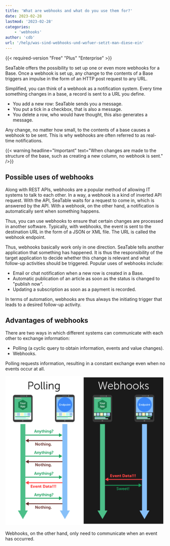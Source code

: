 ```yaml
---
title: 'What are webhooks and what do you use them for?'
date: 2023-02-28
lastmod: '2023-02-28'
categories:
    - 'webhooks'
author: 'cdb'
url: '/help/was-sind-webhooks-und-wofuer-setzt-man-diese-ein'
---
```


{{< required-version "Free" "Plus" "Enterprise" >}}

SeaTable offers the possibility to set up one or even more webhooks for a Base. Once a webhook is set up, any change to the contents of a Base triggers an impulse in the form of an HTTP post request to any URL.

Simplified, you can think of a webhook as a notification system. Every time something changes in a base, a record is sent to a URL you define.

- You add a new row: SeaTable sends you a message.
- You put a tick in a checkbox, that is also a message.
- You delete a row, who would have thought, this also generates a message.

Any change, no matter how small, to the contents of a base causes a webhook to be sent. This is why webhooks are often referred to as real-time notifications.

{{< warning headline="Important" text="When changes are made to the structure of the base, such as creating a new column, no webhook is sent." />}}

## Possible uses of webhooks

Along with REST APIs, webhooks are a popular method of allowing IT systems to talk to each other. In a way, a webhook is a kind of inverted API request. With the API, SeaTable waits for a request to come in, which is answered by the API. With a webhook, on the other hand, a notification is automatically sent when something happens.

Thus, you can use webhooks to ensure that certain changes are processed in another software. Typically, with webhooks, the event is sent to the destination URL in the form of a JSON or XML file. The URL is called the webhook endpoint.

Thus, webhooks basically work only in one direction. SeaTable tells another application that something has happened. It is thus the responsibility of the target application to decide whether this change is relevant and what follow-up activities should be triggered. Popular uses of webhooks include:

- Email or chat notification when a new row is created in a Base.
- Automatic publication of an article as soon as the status is changed to "publish now".
- Updating a subscription as soon as a payment is recorded.

In terms of automation, webhooks are thus always the initiating trigger that leads to a desired follow-up activity.

## Advantages of webhooks

There are two ways in which different systems can communicate with each other to exchange information:

- Polling (a cyclic query to obtain information, events and value changes).
- Webhooks.

Polling requests information, resulting in a constant exchange even when no events occur at all.

![Webhooks vs Polling](images/webhooks-vs-polling.png)

Webhooks, on the other hand, only need to communicate when an event has occurred.
